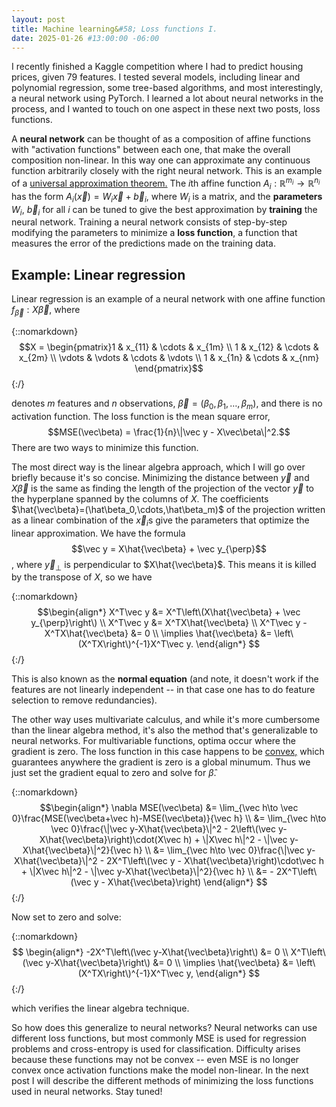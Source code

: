 ```yaml
---
layout: post
title: Machine learning&#58; Loss functions I.
date: 2025-01-26 #13:00:00 -06:00
---
```

I recently finished a Kaggle competition where I had to predict housing prices, given 79 features.  I tested several models, including linear and polynomial regression, some tree-based algorithms, and most interestingly, a neural network using PyTorch.  I learned a lot about neural networks in the process, and I wanted to touch on one aspect in these next two posts, loss functions.

A **neural network** can be thought of as a composition of affine functions with "activation functions" between each one, that make the overall composition non-linear.  In this way one can approximate any continuous function arbitrarily closely with the right neural network.  This is an example of a [universal approximation theorem.](https://en.wikipedia.org/wiki/Universal_approximation_theorem)  The $i$th affine function $A_i:\mathbb R^{m_i}\to \mathbb R^{n_i}$ has the form $A_i(\vec x) = W_i\vec x +\vec b_i$, where $W_i$ is a matrix, and the **parameters** $W_i$, $\vec b_i$ for all $i$ can be tuned to give the best approximation by **training** the neural network.  Training a neural network consists of step-by-step modifying the parameters to minimize a **loss function**, a function that measures the error of the predictions made on the training data.  

## Example: Linear regression

Linear regression is an example of a neural network with one affine function $f_{\vec\beta}:X\vec\beta$, where 

{::nomarkdown}
$$X = \begin{pmatrix}1 & x_{11} & \cdots & x_{1m} \\
1 & x_{12} & \cdots & x_{2m} \\
\vdots & \vdots & \cdots & \vdots \\
1 & x_{1n} & \cdots & x_{nm}
\end{pmatrix}$$
{:/}

denotes $m$ features and $n$ observations, $\vec\beta = (\beta_0,\beta_1,\dots,\beta_m)$, and there is no activation function.  The loss function is the mean square error, 
$$MSE(\vec\beta) = \frac{1}{n}\|\vec y - X\vec\beta\|^2.$$
There are two ways to minimize this function.  

The most direct way is the linear algebra approach, which I will go over briefly because it's so concise.  Minimizing the distance between $\vec y$ and $X\vec\beta$ is the same as finding the length of the projection of the vector $\vec y$ to the hyperplane spanned by the columns of $X$.  The coefficients $\hat{\vec\beta}=(\hat\beta_0,\cdots,\hat\beta_m)$ of the projection written as a linear combination of the $\vec x_i$s give the parameters that optimize the linear approximation.  We have the formula
$$\vec y = X\hat{\vec\beta} + \vec y_{\perp}$$,
where $\vec y_{\perp}$ is perpendicular to $X\hat{\vec\beta}$.  This means it is killed by the transpose of $X$, so we have

{::nomarkdown}
$$\begin{align*}
X^T\vec y &= X^T\left\(X\hat{\vec\beta} + \vec y_{\perp}\right\) \\
X^T\vec y &= X^TX\hat{\vec\beta} \\
X^T\vec y - X^TX\hat{\vec\beta} &= 0 \\
\implies \hat{\vec\beta} &= \left\(X^TX\right\)^{-1}X^T\vec y.
\end{align*}
$$ 
{:/}

This is also known as the **normal equation** (and note, it doesn't work if the features are not linearly independent -- in that case one has to do feature selection to remove redundancies).

The other way uses multivariate calculus, and while it's more cumbersome than the linear algebra method, it's also the method that's generalizable to neural networks.  For multivariable functions, optima occur where the gradient is zero.  The loss function in this case happens to be [convex,](https://en.wikipedia.org/wiki/Convex_function) which guarantees anywhere the gradient is zero is a global minumum.  Thus we just set the gradient equal to zero and solve for $\hat\beta$.

{::nomarkdown}
$$\begin{align*}
\nabla MSE(\vec\beta) &= \lim_{\vec h\to \vec 0}\frac{MSE(\vec\beta+\vec h)-MSE(\vec\beta)}{\vec h} \\
 &= \lim_{\vec h\to \vec 0}\frac{\|\vec y-X\hat{\vec\beta}\|^2 - 2\left\(\vec y-X\hat{\vec\beta}\right)\cdot(X\vec h) + \|X\vec h\|^2 - \|\vec y-X\hat{\vec\beta}\|^2}{\vec h} \\
 &= \lim_{\vec h\to \vec 0}\frac{\|\vec y-X\hat{\vec\beta}\|^2 - 2X^T\left\(\vec y - X\hat{\vec\beta}\right)\cdot\vec h + \|X\vec h\|^2 - \|\vec y-X\hat{\vec\beta}\|^2}{\vec h} \\
 &= - 2X^T\left\(\vec y - X\hat{\vec\beta}\right)
\end{align*}
$$
{:/}

Now set to zero and solve:

{::nomarkdown}
$$
\begin{align*}
-2X^T\left\(\vec y-X\hat{\vec\beta}\right\) &= 0 \\
X^T\left\(\vec y-X\hat{\vec\beta}\right\) &= 0 \\
\implies \hat{\vec\beta} &= \left\(X^TX\right\)^{-1}X^T\vec y,
\end{align*}
$$
{:/}

which verifies the linear algebra technique.

So how does this generalize to neural networks?  Neural networks can use different loss functions, but most commonly MSE is used for regression problems and cross-entropy is used for classification.  Difficulty arises because these functions may not be convex -- even MSE is no longer convex once activation functions make the model non-linear.  In the next post I will describe the different methods of minimizing the loss functions used in neural networks.  Stay tuned!